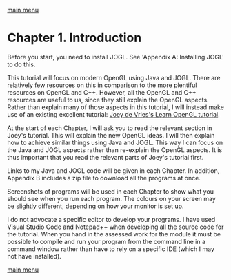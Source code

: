 [main menu](../README.md)

# Chapter 1. Introduction

Before you start, you need to install JOGL. See 'Appendix A: Installing JOGL' to do this.

This tutorial will focus on modern OpenGL using Java and JOGL. There are relatively few resources on this in comparison to the more plentiful resources on OpenGL and C++. However, all the OpenGL and C++ resources are useful to us, since they still explain the OpenGL aspects. Rather than explain many of those aspects in this tutorial, I will instead make use of an existing excellent tutorial: [Joey de Vries's Learn OpenGL tutorial](https://learnopengl.com/).

At the start of each Chapter, I will ask you to read the relevant section in Joey's tutorial. This will explain the new OpenGL ideas. I will then explain how to achieve similar things using Java and JOGL. This way I can focus on the Java and JOGL aspects rather than re-explain the OpenGL aspects. It is thus important that you read the relevant parts of Joey's tutorial first.

Links to my Java and JOGL code will be given in each Chapter. In addition, Appendix B includes a zip file to download all the programs at once.

Screenshots of programs will be used in each Chapter to show what you should see when you run each program. The colours on your screen may be slightly different, depending on how your monitor is set up.

I do not advocate a specific editor to develop your programs. I have used Visual Studio Code and Notepad++ when developing all the source code for the tutorial. When you hand in the assessed work for the module it must be possible to compile and run your program from the command line in a command window rather than have to rely on a specific IDE (which I may not have installed).

[main menu](../README.md)
